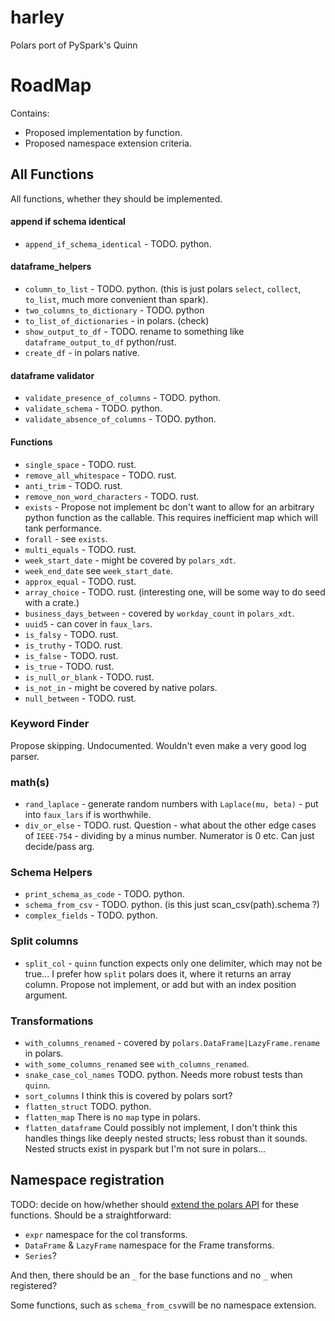 # harley
Polars port of PySpark's Quinn


# RoadMap
Contains:
* Proposed implementation by function.
* Proposed namespace extension criteria.

## All Functions
All functions, whether they should be implemented.

#### append if schema identical
* `append_if_schema_identical` - TODO. python.
#### dataframe_helpers
* `column_to_list` - TODO. python. (this is just polars `select`, `collect`, `to_list`, much more convenient than spark).
* `two_columns_to_dictionary` - TODO. python
* `to_list_of_dictionaries` - in polars. (check)
* `show_output_to_df` - TODO. rename to something like `dataframe_output_to_df` python/rust.
* `create_df` - in polars native.

#### dataframe validator
* `validate_presence_of_columns` - TODO. python.
* `validate_schema` - TODO. python.
* `validate_absence_of_columns` - TODO. python.

#### Functions
* `single_space` - TODO. rust.
* `remove_all_whitespace` - TODO. rust.
* `anti_trim` - TODO. rust.
* `remove_non_word_characters` - TODO. rust.
* `exists` - Propose not implement bc don't want to allow for an arbitrary python function as the callable. This requires inefficient map which will tank performance.
* `forall` - see `exists`.
* `multi_equals` - TODO. rust.
* `week_start_date` - might be covered by `polars_xdt`.
* `week_end_date` see `week_start_date`.
* `approx_equal` - TODO. rust.
* `array_choice` - TODO. rust. (interesting one, will be some way to do seed with a crate.)
* `business_days_between` - covered by `workday_count` in `polars_xdt`.
* `uuid5` - can cover in `faux_lars`.
* `is_falsy` - TODO. rust.
* `is_truthy` - TODO. rust.
* `is_false` - TODO. rust.
* `is_true` - TODO. rust.
* `is_null_or_blank` - TODO. rust.
* `is_not_in` - might be covered by native polars.
* `null_between` - TODO. rust.

### Keyword Finder
Propose skipping. Undocumented.
Wouldn't even make a very good log parser.

### math(s)
* `rand_laplace` - generate random numbers with `Laplace(mu, beta)` - put into `faux_lars` if is worthwhile.
* `div_or_else` - TODO. rust. Question - what about the other edge cases of `IEEE-754` - dividing by a minus number. Numerator is 0 etc. Can just decide/pass arg.

### Schema Helpers
* `print_schema_as_code` - TODO. python.
* `schema_from_csv` - TODO. python. (is this just scan_csv(path).schema ?)
* `complex_fields` - TODO. python.

### Split columns
* `split_col` - `quinn` function expects only one delimiter, which may not be true... I prefer how `split` polars does it, where it returns an array column. Propose not implement, or add but with an index position argument.

### Transformations
* `with_columns_renamed` - covered by `polars.DataFrame|LazyFrame.rename` in polars.
* `with_some_columns_renamed` see `with_columns_renamed`.
* `snake_case_col_names` TODO. python. Needs more robust tests than `quinn`.
* `sort_columns` I think this is covered by polars sort?
* `flatten_struct` TODO. python.
* `flatten_map` There is no `map` type in polars.
* `flatten_dataframe` Could possibly not implement, I don't think this handles things like deeply nested structs; less robust than it sounds. Nested structs exist in pyspark but I'm not sure in polars...


## Namespace registration
TODO: decide on how/whether should [extend the polars API](https://docs.pola.rs/api/python/stable/reference/api.html) for these functions. 
Should be a straightforward:
* `expr` namespace for the col transforms.
* `DataFrame` & `LazyFrame` namespace for the Frame transforms.
* `Series`?

And then, there should be an `_` for the base functions and no `_` when registered?

Some functions, such as `schema_from_csv`will be no namespace extension.
